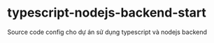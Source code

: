 # typescript-nodejs-backend-start
Source code config cho dự án sử dụng typescript và nodejs backend
